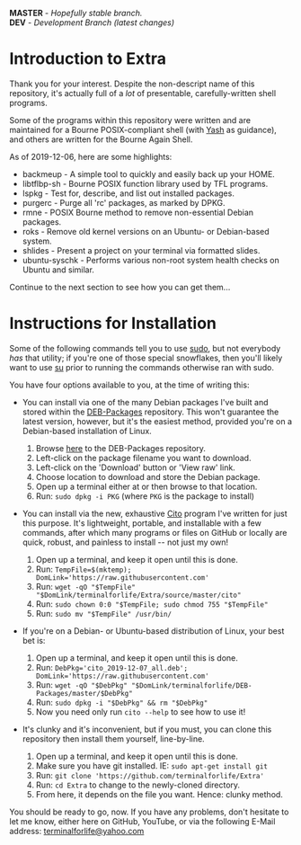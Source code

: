 **MASTER** - _Hopefully stable branch._\
**DEV** - _Development Branch (latest changes)_

# Introduction to Extra

Thank you for your interest. Despite the non-descript name of this repository, it's actually full of a _lot_ of presentable, carefully-written shell programs.

Some of the programs within this repository were written and are maintained for a Bourne POSIX-compliant shell (with [Yash](https://yash.osdn.jp/) as guidance), and others are written for the Bourne Again Shell.

As of 2019-12-06, here are some highlights:

  * backmeup - A simple tool to quickly and easily back up your HOME.
  * libtflbp-sh - Bourne POSIX function library used by TFL programs.
  * lspkg - Test for, describe, and list out installed packages.
  * purgerc - Purge all 'rc' packages, as marked by DPKG.
  * rmne - POSIX Bourne method to remove non-essential Debian packages.
  * roks - Remove old kernel versions on an Ubuntu- or Debian-based system.
  * shlides - Present a project on your terminal via formatted slides.
  * ubuntu-syschk - Performs various non-root system health checks on Ubuntu and similar.

Continue to the next section to see how you can get them...

# Instructions for Installation

Some of the following commands tell you to use [sudo](https://en.wikipedia.org/wiki/Sudo), but not everybody _has_ that utility; if you're one of those special snowflakes, then you'll likely want to use [su](https://en.wikipedia.org/wiki/Su_\(Unix\)) prior to running the commands otherwise ran with sudo.

You have four options available to you, at the time of writing this:

  * You can install via one of the many Debian packages I've built and stored within the [DEB-Packages](https://github.com/terminalforlife/DEB-Packages) repository. This won't guarantee the latest version, however, but it's the easiest method, provided you're on a Debian-based installation of Linux.

    1. Browse [here](https://github.com/terminalforlife/DEB-Packages) to the DEB-Packages repository.
    2. Left-click on the package filename you want to download.
    3. Left-click on the 'Download' button or 'View raw' link.
    4. Choose location to download and store the Debian package.
    5. Open up a terminal either at or then browse to that location.
    6. Run: `sudo dpkg -i PKG` (where `PKG` is the package to install)

  * You can install via the new, exhaustive [Cito](https://github.com/terminalforlife/Extra/source/blob/master/cito) program I've written for just this purpose. It's lightweight, portable, and installable with a few commands, after which many programs or files on GitHub or locally are quick, robust, and painless to install -- not just my own!

    1. Open up a terminal, and keep it open until this is done.
    2. Run: `TempFile=$(mktemp); DomLink='https://raw.githubusercontent.com'`
    3. Run: `wget -qO "$TempFile" "$DomLink/terminalforlife/Extra/source/master/cito"`
    4. Run: `sudo chown 0:0 "$TempFile; sudo chmod 755 "$TempFile"`
    5. Run: `sudo mv "$TempFile" /usr/bin/`

  * If you're on a Debian- or Ubuntu-based distribution of Linux, your best bet is:

    1. Open up a terminal, and keep it open until this is done.
    2. Run: `DebPkg='cito_2019-12-07_all.deb'; DomLink='https://raw.githubusercontent.com'`
    3. Run: `wget -qO "$DebPkg" "$DomLink/terminalforlife/DEB-Packages/master/$DebPkg"`
    4. Run: `sudo dpkg -i "$DebPkg" && rm "$DebPkg"`
    5. Now you need only run `cito --help` to see how to use it!

  * It's clunky and it's inconvenient, but if you must, you can clone this repository then install them yourself, line-by-line.

    1. Open up a terminal, and keep it open until this is done.
    2. Make sure you have git installed. IE: `sudo apt-get install git`
    3. Run: `git clone 'https://github.com/terminalforlife/Extra'`
    4. Run: `cd Extra` to change to the newly-cloned directory.
    5. From here, it depends on the file you want. Hence: clunky method.

You should be ready to go, now. If you have any problems, don't hesitate to let me know, either here on GitHub, YouTube, or via the following E-Mail address: terminalforlife@yahoo.com
